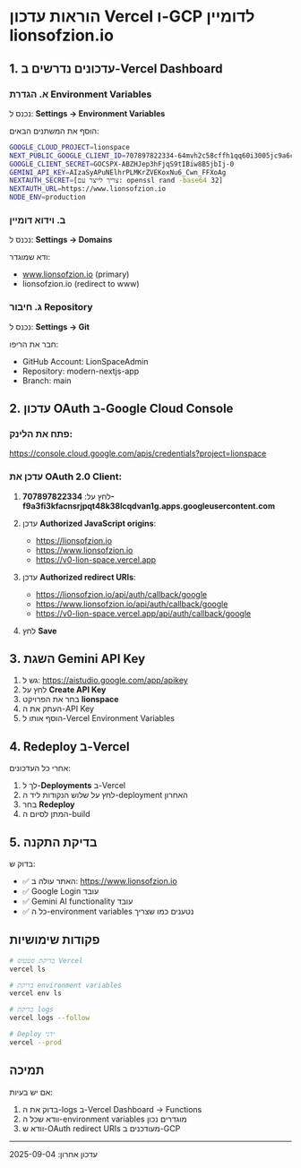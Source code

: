 # הוראות עדכון Vercel ו-GCP לדומיין lionsofzion.io

## 1. עדכונים נדרשים ב-Vercel Dashboard

### א. הגדרת Environment Variables
נכנס ל: **Settings → Environment Variables**

הוסף את המשתנים הבאים:

```bash
GOOGLE_CLOUD_PROJECT=lionspace
NEXT_PUBLIC_GOOGLE_CLIENT_ID=707897822334-64mvh2c58cffh1qq60i3005jc9a6cop7.apps.googleusercontent.com
GOOGLE_CLIENT_SECRET=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
GEMINI_API_KEY=AIzaSyAPuNElhrPLMKrZVEKoxNu6_Cwn_FFXoAg
NEXTAUTH_SECRET=[צריך לייצר עם: openssl rand -base64 32]
NEXTAUTH_URL=https://www.lionsofzion.io
NODE_ENV=production
```

### ב. וידוא דומיין
נכנס ל: **Settings → Domains**

ודא שמוגדר:
- www.lionsofzion.io (primary)
- lionsofzion.io (redirect to www)

### ג. חיבור Repository
נכנס ל: **Settings → Git**

חבר את הריפו:
- GitHub Account: LionSpaceAdmin
- Repository: modern-nextjs-app
- Branch: main

## 2. עדכון OAuth ב-Google Cloud Console

### פתח את הלינק:
https://console.cloud.google.com/apis/credentials?project=lionspace

### עדכן את OAuth 2.0 Client:
1. לחץ על: **707897822334-f9a3fi3kfacnsrjpqt48k38lcqdvan1g.apps.googleusercontent.com**

2. עדכן **Authorized JavaScript origins**:
   - https://lionsofzion.io
   - https://www.lionsofzion.io
   - https://v0-lion-space.vercel.app

3. עדכן **Authorized redirect URIs**:
   - https://lionsofzion.io/api/auth/callback/google
   - https://www.lionsofzion.io/api/auth/callback/google
   - https://v0-lion-space.vercel.app/api/auth/callback/google

4. לחץ **Save**

## 3. השגת Gemini API Key

1. גש ל: https://aistudio.google.com/app/apikey
2. לחץ על **Create API Key**
3. בחר את הפרויקט **lionspace**
4. העתק את ה-API Key
5. הוסף אותו ל-Vercel Environment Variables

## 4. Redeploy ב-Vercel

אחרי כל העדכונים:
1. לך ל-**Deployments** ב-Vercel
2. לחץ על שלוש הנקודות ליד ה-deployment האחרון
3. בחר **Redeploy**
4. המתן לסיום ה-build

## 5. בדיקת התקנה

בדוק ש:
- ✅ האתר עולה ב: https://www.lionsofzion.io
- ✅ Google Login עובד
- ✅ Gemini AI functionality עובד
- ✅ כל ה-environment variables נטענים כמו שצריך

## פקודות שימושיות

```bash
# בדיקת סטטוס Vercel
vercel ls

# בדיקת environment variables
vercel env ls

# בדיקת logs
vercel logs --follow

# Deploy ידני
vercel --prod
```

## תמיכה

אם יש בעיות:
1. בדוק את ה-logs ב-Vercel Dashboard → Functions
2. וודא שכל ה-environment variables מוגדרים נכון
3. וודא ש-OAuth redirect URIs מעודכנים ב-GCP

---
עדכון אחרון: 2025-09-04